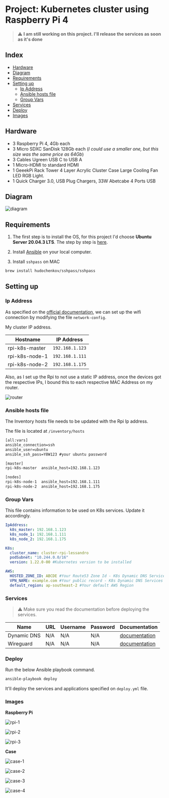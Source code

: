# Project: Kubernetes cluster using Raspberry Pi 4

> :warning: **I am still working on this project. I'll release the services as soon as it's done**

## Index

- [Hardware](#hardware)
- [Diagram](#diagram)
- [Requirements](#requirements)
- [Setting up](#setting-up)
  - [Ip Address ](#ip-address)
  - [Ansible hosts file](#ansible-hosts-file)
  - [Group Vars](#group-vars)
- [Services](#services)
- [Deploy](#deploy)
- [Images](#images)

## Hardware

- 3 Raspberry Pi 4, 4Gb each
- 3 Micro SDXC SanDisk 128Gb each (_I could use a smaller one, but this size was the same price as 64Gb_)
- 3 Cables Ugreen USB C to USB A
- 1 Micro-HDMI to standard HDMI
- 1 GeeekPi Rack Tower 4 Layer Acrylic Cluster Case Large Cooling Fan LED RGB Light.
- 1 Quick Charger 3.0, USB Plug Chargers, 33W Abetcabe 4 Ports USB

## Diagram

![diagram](img/diagram.png)

## Requirements

1. The first step is to install the OS, for this project I'd choose **Ubuntu Server 20.04.3 LTS**. The step by step is <a href=https://ubuntu.com/tutorials/how-to-install-ubuntu-on-your-raspberry-pi#1-overview> here</a>.

2. Install <a href="https://docs.ansible.com/ansible/latest/installation_guide/intro_installation.html#installing-ansible-on-macos">Ansible</a> on your local computer.

3. Install `sshpass` on MAC

```bash
brew install hudochenkov/sshpass/sshpass
```

## Setting up

### Ip Address

As specified on the <a href=https://ubuntu.com/tutorials/how-to-install-ubuntu-on-your-raspberry-pi#3-wifi-or-ethernet> official documentation</a>, we can set up the wifi connection by modifying the file `network-config`.

My cluster IP address.

| Hostname       | IP Address      |
| -------------- | --------------- |
| rpi-k8s-master | `192.168.1.123` |
| rpi-k8s-node-1 | `192.168.1.111` |
| rpi-k8s-node-2 | `192.168.1.175` |

Also, as I set up the Rpi to not use a static IP address, once the devices got the respective IPs, I bound this to each respective MAC Address on my router.

![router](img/router.png)

### Ansible hosts file

The Inventory hosts file needs to be updated with the Rpi Ip address.

The file is located at `/inventory/hosts`

```txt
[all:vars]
ansible_connection=ssh
ansible_user=ubuntu
ansible_ssh_pass=Y8W123 #your ubuntu password

[master]
rpi-k8s-master  ansible_host=192.168.1.123

[nodes]
rpi-k8s-node-1  ansible_host=192.168.1.111
rpi-k8s-node-2  ansible_host=192.168.1.175
```

### Group Vars

This file contains information to be used on K8s services. Update it accordingly.

```yml
IpAddress:
  k8s_master: 192.168.1.123
  k8s_node_1: 192.168.1.111
  k8s_node_2: 192.168.1.175

K8s:
  cluster_name: cluster-rpi-lessandro
  podSubnet: "10.244.0.0/16"
  version: 1.22.0-00 #Kubernetes version to be installed

AWS:
  HOSTED_ZONE_ID: ABCDE #Your Route53 Zone Id - K8s Dynamic DNS Services
  VPN_NAME: example.com #Your public record - K8s Dynamic DNS Services
  default_region: ap-southeast-2 #Your default AWS Region
```

### Services

> :warning: Make sure you read the documentation before deploying the services.

| Name        | URL | Username | Password | Documentation                                     |
| ----------- | --- | -------- | -------- | ------------------------------------------------- |
| Dynamic DNS | N/A | N/A      | N/A      | [documentation](roles/apps/dynamic-dns/README.md) |
| Wireguard   | N/A | N/A      | N/A      | [documentation](roles/apps/wireguard/README.md)   |

### Deploy

Run the below Ansible playbook command.

```bash
ansible-playbook deploy
```

It'll deploy the services and applications specified on `deploy.yml` file.

### Images

**Raspberry Pi**

![rpi-1](img/rpi-1.jpeg)

![rpi-2](img/rpi-2.jpeg)

![rpi-3](img/rpi-3.jpeg)

**Case**

![case-1](img/case-1.jpeg)

![case-2](img/case-2.jpeg)

![case-3](img/case-3.png)

![case-4](img/case-4.png)

